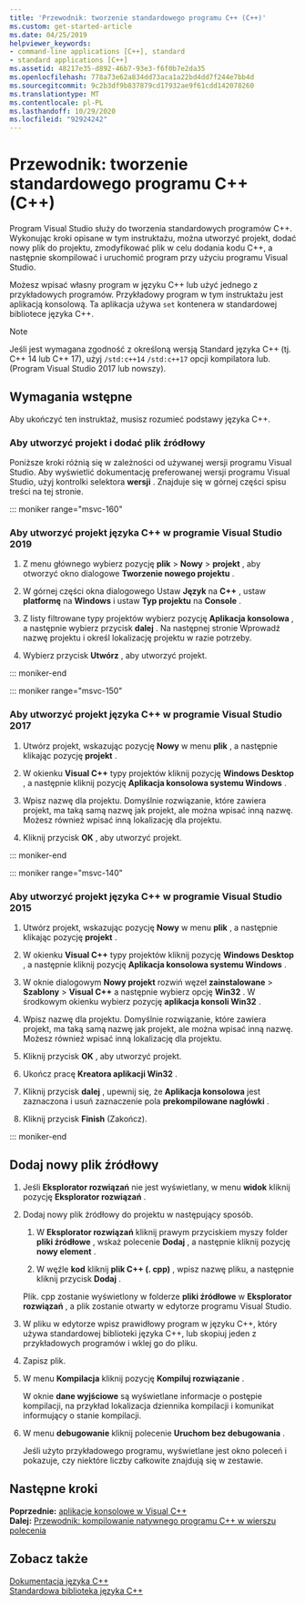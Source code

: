 ```yaml
---
title: 'Przewodnik: tworzenie standardowego programu C++ (C++)'
ms.custom: get-started-article
ms.date: 04/25/2019
helpviewer_keywords:
- command-line applications [C++], standard
- standard applications [C++]
ms.assetid: 48217e35-d892-46b7-93e3-f6f0b7e2da35
ms.openlocfilehash: 778a73e62a834dd73aca1a22bd4dd7f244e7bb4d
ms.sourcegitcommit: 9c2b3df9b837879cd17932ae9f61cdd142078260
ms.translationtype: MT
ms.contentlocale: pl-PL
ms.lasthandoff: 10/29/2020
ms.locfileid: "92924242"
---
```

# <a name="walkthrough-creating-a-standard-c-program-c"></a>Przewodnik: tworzenie standardowego programu C++ (C++)

Program Visual Studio służy do tworzenia standardowych programów C++. Wykonując kroki opisane w tym instruktażu, można utworzyć projekt, dodać nowy plik do projektu, zmodyfikować plik w celu dodania kodu C++, a następnie skompilować i uruchomić program przy użyciu programu Visual Studio.

Możesz wpisać własny program w języku C++ lub użyć jednego z przykładowych programów. Przykładowy program w tym instruktażu jest aplikacją konsolową. Ta aplikacja używa `set` kontenera w standardowej bibliotece języka C++.

> [!NOTE]
> Jeśli jest wymagana zgodność z określoną wersją Standard języka C++ (tj. C++ 14 lub C++ 17), użyj `/std:c++14` `/std:c++17` opcji kompilatora lub. (Program Visual Studio 2017 lub nowszy).

## <a name="prerequisites"></a>Wymagania wstępne

Aby ukończyć ten instruktaż, musisz rozumieć podstawy języka C++.

### <a name="to-create-a-project-and-add-a-source-file"></a>Aby utworzyć projekt i dodać plik źródłowy

Poniższe kroki różnią się w zależności od używanej wersji programu Visual Studio. Aby wyświetlić dokumentację preferowanej wersji programu Visual Studio, użyj kontrolki selektora **wersji** . Znajduje się w górnej części spisu treści na tej stronie.

::: moniker range="msvc-160"

### <a name="to-create-a-c-project-in-visual-studio-2019"></a>Aby utworzyć projekt języka C++ w programie Visual Studio 2019

1. Z menu głównego wybierz pozycję **plik** > **Nowy** > **projekt** , aby otworzyć okno dialogowe **Tworzenie nowego projektu** .

1. W górnej części okna dialogowego Ustaw  **Język** na **C++** , ustaw **platformę** na **Windows** i ustaw **Typ projektu** na **Console** .

1. Z listy filtrowane typy projektów wybierz pozycję **Aplikacja konsolowa** , a następnie wybierz przycisk **dalej** . Na następnej stronie Wprowadź nazwę projektu i określ lokalizację projektu w razie potrzeby.

1. Wybierz przycisk **Utwórz** , aby utworzyć projekt.

::: moniker-end

::: moniker range="msvc-150"

### <a name="to-create-a-c-project-in-visual-studio-2017"></a>Aby utworzyć projekt języka C++ w programie Visual Studio 2017

1. Utwórz projekt, wskazując pozycję **Nowy** w menu **plik** , a następnie klikając pozycję **projekt** .

1. W okienku **Visual C++** typy projektów kliknij pozycję **Windows Desktop** , a następnie kliknij pozycję **Aplikacja konsolowa systemu Windows** .

1. Wpisz nazwę dla projektu. Domyślnie rozwiązanie, które zawiera projekt, ma taką samą nazwę jak projekt, ale można wpisać inną nazwę. Możesz również wpisać inną lokalizację dla projektu.

1. Kliknij przycisk **OK** , aby utworzyć projekt.

::: moniker-end

::: moniker range="msvc-140"

### <a name="to-create-a-c-project-in-visual-studio-2015"></a>Aby utworzyć projekt języka C++ w programie Visual Studio 2015

1. Utwórz projekt, wskazując pozycję **Nowy** w menu **plik** , a następnie klikając pozycję **projekt** .

1. W okienku **Visual C++** typy projektów kliknij pozycję **Windows Desktop** , a następnie kliknij pozycję **Aplikacja konsolowa systemu Windows** .

1. W oknie dialogowym **Nowy projekt** rozwiń węzeł **zainstalowane**  >  **Szablony**  >  **Visual C++** a następnie wybierz opcję **Win32** . W środkowym okienku wybierz pozycję **aplikacja konsoli Win32** .

1. Wpisz nazwę dla projektu. Domyślnie rozwiązanie, które zawiera projekt, ma taką samą nazwę jak projekt, ale można wpisać inną nazwę. Możesz również wpisać inną lokalizację dla projektu.

1. Kliknij przycisk **OK** , aby utworzyć projekt.

1. Ukończ pracę **Kreatora aplikacji Win32** .

1. Kliknij przycisk **dalej** , upewnij się, że **Aplikacja konsolowa** jest zaznaczona i usuń zaznaczenie pola **prekompilowane nagłówki** .

1. Kliknij przycisk **Finish** (Zakończ).

::: moniker-end

## <a name="add-a-new-source-file"></a>Dodaj nowy plik źródłowy

1. Jeśli **Eksplorator rozwiązań** nie jest wyświetlany, w menu **widok** kliknij pozycję **Eksplorator rozwiązań** .

1. Dodaj nowy plik źródłowy do projektu w następujący sposób.

   1. W **Eksplorator rozwiązań** kliknij prawym przyciskiem myszy folder **pliki źródłowe** , wskaż polecenie **Dodaj** , a następnie kliknij pozycję **nowy element** .

   1. W węźle **kod** kliknij **plik C++ (. cpp)** , wpisz nazwę pliku, a następnie kliknij przycisk **Dodaj** .

   Plik. cpp zostanie wyświetlony w folderze **pliki źródłowe** w **Eksplorator rozwiązań** , a plik zostanie otwarty w edytorze programu Visual Studio.

1. W pliku w edytorze wpisz prawidłowy program w języku C++, który używa standardowej biblioteki języka C++, lub skopiuj jeden z przykładowych programów i wklej go do pliku.

1. Zapisz plik.

1. W menu **Kompilacja** kliknij pozycję **Kompiluj rozwiązanie** .

   W oknie **dane wyjściowe** są wyświetlane informacje o postępie kompilacji, na przykład lokalizacja dziennika kompilacji i komunikat informujący o stanie kompilacji.

1. W menu **debugowanie** kliknij polecenie **Uruchom bez debugowania** .

   Jeśli użyto przykładowego programu, wyświetlane jest okno poleceń i pokazuje, czy niektóre liczby całkowite znajdują się w zestawie.

## <a name="next-steps"></a>Następne kroki

**Poprzednie:** [aplikacje konsolowe w Visual C++](./overview-of-windows-programming-in-cpp.md)<br/>
**Dalej:** [Przewodnik: kompilowanie natywnego programu C++ w wierszu polecenia](../build/walkthrough-compiling-a-native-cpp-program-on-the-command-line.md)

## <a name="see-also"></a>Zobacz także

[Dokumentacja języka C++](../cpp/cpp-language-reference.md)<br/>
[Standardowa biblioteka języka C++](../standard-library/cpp-standard-library-reference.md)
